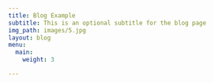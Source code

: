 ```yaml
---
title: Blog Example
subtitle: This is an optional subtitle for the blog page
img_path: images/5.jpg
layout: blog
menu:
  main:
    weight: 3

---
```


